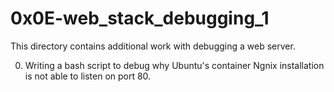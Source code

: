 # 0x0E-web_stack_debugging_1
This directory contains additional work with debugging a web server.

0. Writing a bash script to debug why Ubuntu's container Ngnix installation is not able to listen on port 80.
